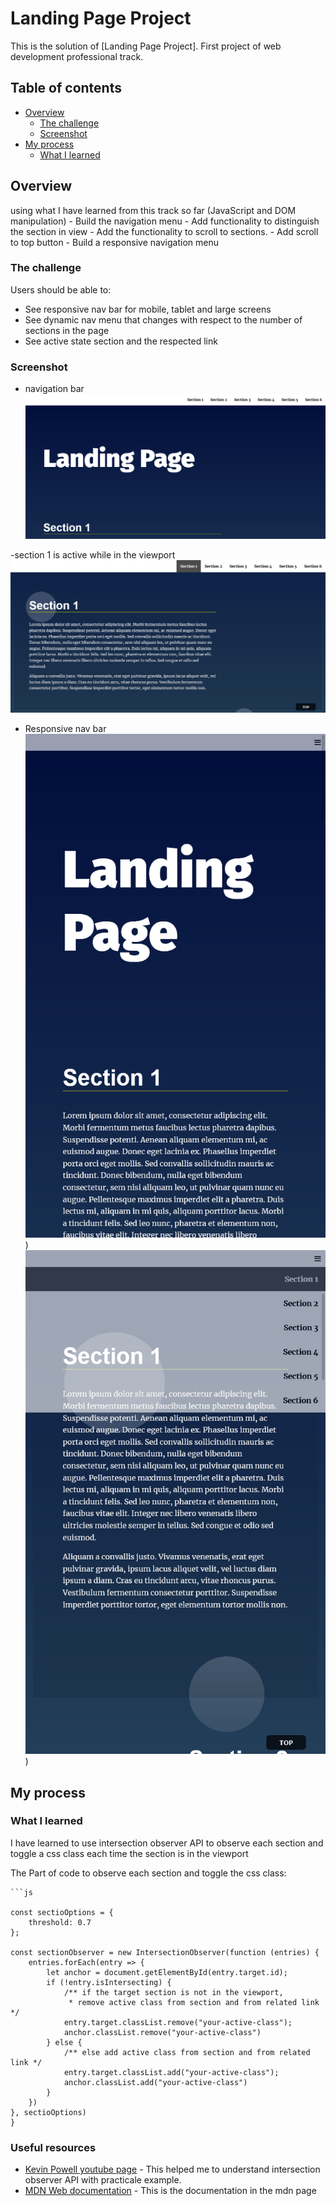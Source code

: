 # Landing Page Project

This is the solution of [Landing Page Project]. First project of web development professional track.

## Table of contents

- [Overview](#overview)
  - [The challenge](#the-challenge)
  - [Screenshot](#screenshot)
- [My process](#my-process)
  - [What I learned](#what-i-learned)

## Overview

using what I have learned from this track so far (JavaScript and DOM manipulation) - Build the navigation menu - Add functionality to distinguish the section in view - Add the functionality to scroll to sections. - Add scroll to top button - Build a responsive navigation menu

### The challenge

Users should be able to:

- See responsive nav bar for mobile, tablet and large screens
- See dynamic nav menu that changes with respect to the number of sections in the page
- See active state section and the respected link

### Screenshot

- navigation bar
  ![](images/landpage1.png)

-section 1 is active while in the viewport
![](images/section1_active.png)

- Responsive nav bar
  ![](images/responsiveBar.png))
  ![](images/responsiveNavBarOpen.png))

## My process

### What I learned

I have learned to use intersection observer API to observe each section and toggle a css class each time the section is in the viewport

The Part of code to observe each section and toggle the css class:

````
```js

const sectioOptions = {
    threshold: 0.7
};

const sectionObserver = new IntersectionObserver(function (entries) {
    entries.forEach(entry => {
        let anchor = document.getElementById(entry.target.id);
        if (!entry.isIntersecting) {
            /** if the target section is not in the viewport,
             * remove active class from section and from related link */
            entry.target.classList.remove("your-active-class");
            anchor.classList.remove("your-active-class")
        } else {
            /** else add active class from section and from related link */
            entry.target.classList.add("your-active-class");
            anchor.classList.add("your-active-class")
        }
    })
}, sectioOptions)
}
````

### Useful resources

- [Kevin Powell youtube page](https://www.youtube.com/watch?v=T8EYosX4NOo&ab_channel=KevinPowell) - This helped me to understand intersection observer API with practicale example.
- [MDN Web documentation](https://developer.mozilla.org/en-US/docs/Web/API/Intersection_Observer_API) - This is the documentation in the mdn page
